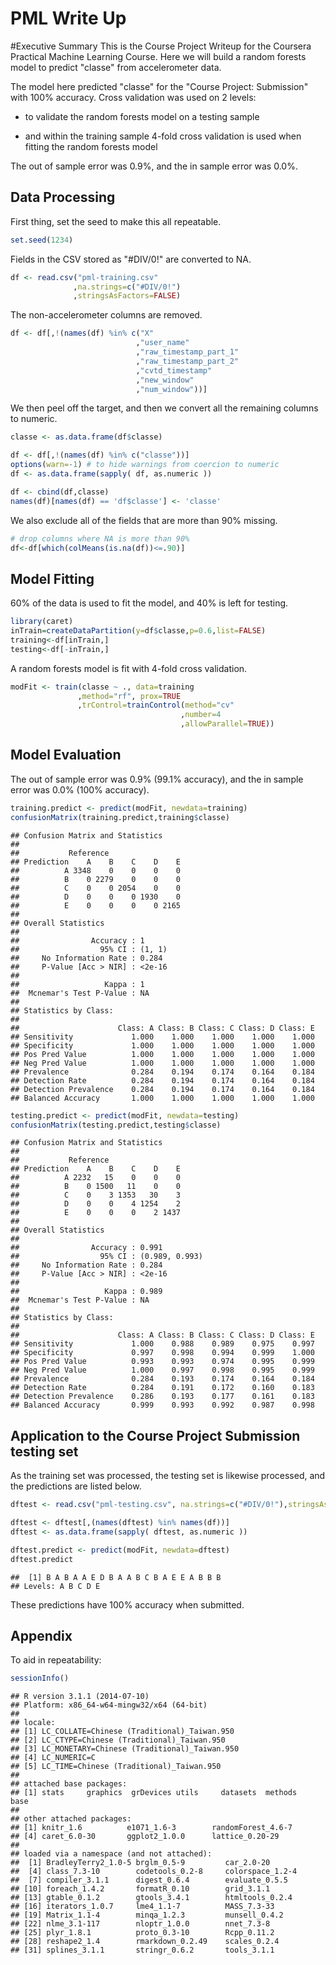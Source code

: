 # PML Write Up

#Executive Summary
This is the Course Project Writeup for the Coursera Practical Machine Learning Course.  Here we will build a random forests model to predict "classe" from accelerometer data.

The model here predicted "classe" for the "Course Project: Submission" with 100% accuracy.  Cross validation was used on 2 levels:

- to validate the random forests model on a testing sample

- and within the training sample 4-fold cross validation is used when fitting the random forests model

The out of sample error was 0.9%, and the in sample error was 0.0%.

## Data Processing

First thing, set the seed to make this all repeatable.

```r
set.seed(1234)
```

Fields in the CSV stored as "#DIV/0!" are converted to NA.

```r
df <- read.csv("pml-training.csv"
              ,na.strings=c("#DIV/0!")
              ,stringsAsFactors=FALSE)
```

The non-accelerometer columns are removed.

```r
df <- df[,!(names(df) %in% c("X"
                            ,"user_name"
                            ,"raw_timestamp_part_1"
                            ,"raw_timestamp_part_2"
                            ,"cvtd_timestamp"
                            ,"new_window"
                            ,"num_window"))]
```

We then peel off the target, and then we convert all the remaining columns to numeric.

```r
classe <- as.data.frame(df$classe)

df <- df[,!(names(df) %in% c("classe"))]
options(warn=-1) # to hide warnings from coercion to numeric
df <- as.data.frame(sapply( df, as.numeric ))

df <- cbind(df,classe)
names(df)[names(df) == 'df$classe'] <- 'classe'
```

We also exclude all of the fields that are more than 90% missing.

```r
# drop columns where NA is more than 90%
df<-df[which(colMeans(is.na(df))<=.90)]
```


## Model Fitting

60% of the data is used to fit the model, and 40% is left for testing.

```r
library(caret)
inTrain=createDataPartition(y=df$classe,p=0.6,list=FALSE)
training<-df[inTrain,]
testing<-df[-inTrain,]
```

A random forests model is fit with 4-fold cross validation.

```r
modFit <- train(classe ~ ., data=training
               ,method="rf", prox=TRUE
               ,trControl=trainControl(method="cv"
                                      ,number=4
                                      ,allowParallel=TRUE))
```


## Model Evaluation

The out of sample error was 0.9% (99.1% accuracy), and the in sample error was 0.0% (100% accuracy).


```r
training.predict <- predict(modFit, newdata=training)
confusionMatrix(training.predict,training$classe)
```

```
## Confusion Matrix and Statistics
## 
##           Reference
## Prediction    A    B    C    D    E
##          A 3348    0    0    0    0
##          B    0 2279    0    0    0
##          C    0    0 2054    0    0
##          D    0    0    0 1930    0
##          E    0    0    0    0 2165
## 
## Overall Statistics
##                                 
##                Accuracy : 1     
##                  95% CI : (1, 1)
##     No Information Rate : 0.284 
##     P-Value [Acc > NIR] : <2e-16
##                                 
##                   Kappa : 1     
##  Mcnemar's Test P-Value : NA    
## 
## Statistics by Class:
## 
##                      Class: A Class: B Class: C Class: D Class: E
## Sensitivity             1.000    1.000    1.000    1.000    1.000
## Specificity             1.000    1.000    1.000    1.000    1.000
## Pos Pred Value          1.000    1.000    1.000    1.000    1.000
## Neg Pred Value          1.000    1.000    1.000    1.000    1.000
## Prevalence              0.284    0.194    0.174    0.164    0.184
## Detection Rate          0.284    0.194    0.174    0.164    0.184
## Detection Prevalence    0.284    0.194    0.174    0.164    0.184
## Balanced Accuracy       1.000    1.000    1.000    1.000    1.000
```

```r
testing.predict <- predict(modFit, newdata=testing)
confusionMatrix(testing.predict,testing$classe)
```

```
## Confusion Matrix and Statistics
## 
##           Reference
## Prediction    A    B    C    D    E
##          A 2232   15    0    0    0
##          B    0 1500   11    0    0
##          C    0    3 1353   30    3
##          D    0    0    4 1254    2
##          E    0    0    0    2 1437
## 
## Overall Statistics
##                                         
##                Accuracy : 0.991         
##                  95% CI : (0.989, 0.993)
##     No Information Rate : 0.284         
##     P-Value [Acc > NIR] : <2e-16        
##                                         
##                   Kappa : 0.989         
##  Mcnemar's Test P-Value : NA            
## 
## Statistics by Class:
## 
##                      Class: A Class: B Class: C Class: D Class: E
## Sensitivity             1.000    0.988    0.989    0.975    0.997
## Specificity             0.997    0.998    0.994    0.999    1.000
## Pos Pred Value          0.993    0.993    0.974    0.995    0.999
## Neg Pred Value          1.000    0.997    0.998    0.995    0.999
## Prevalence              0.284    0.193    0.174    0.164    0.184
## Detection Rate          0.284    0.191    0.172    0.160    0.183
## Detection Prevalence    0.286    0.193    0.177    0.161    0.183
## Balanced Accuracy       0.999    0.993    0.992    0.987    0.998
```


## Application to the Course Project Submission testing set

As the training set was processed, the testing set is likewise processed, and the predictions are listed below.

```r
dftest <- read.csv("pml-testing.csv", na.strings=c("#DIV/0!"),stringsAsFactors=FALSE)

dftest <- dftest[,(names(dftest) %in% names(df))]
dftest <- as.data.frame(sapply( dftest, as.numeric ))

dftest.predict <- predict(modFit, newdata=dftest)
dftest.predict
```

```
##  [1] B A B A A E D B A A B C B A E E A B B B
## Levels: A B C D E
```

These predictions have 100% accuracy when submitted.

## Appendix
To aid in repeatability:

```r
sessionInfo()
```

```
## R version 3.1.1 (2014-07-10)
## Platform: x86_64-w64-mingw32/x64 (64-bit)
## 
## locale:
## [1] LC_COLLATE=Chinese (Traditional)_Taiwan.950 
## [2] LC_CTYPE=Chinese (Traditional)_Taiwan.950   
## [3] LC_MONETARY=Chinese (Traditional)_Taiwan.950
## [4] LC_NUMERIC=C                                
## [5] LC_TIME=Chinese (Traditional)_Taiwan.950    
## 
## attached base packages:
## [1] stats     graphics  grDevices utils     datasets  methods   base     
## 
## other attached packages:
## [1] knitr_1.6          e1071_1.6-3        randomForest_4.6-7
## [4] caret_6.0-30       ggplot2_1.0.0      lattice_0.20-29   
## 
## loaded via a namespace (and not attached):
##  [1] BradleyTerry2_1.0-5 brglm_0.5-9         car_2.0-20         
##  [4] class_7.3-10        codetools_0.2-8     colorspace_1.2-4   
##  [7] compiler_3.1.1      digest_0.6.4        evaluate_0.5.5     
## [10] foreach_1.4.2       formatR_0.10        grid_3.1.1         
## [13] gtable_0.1.2        gtools_3.4.1        htmltools_0.2.4    
## [16] iterators_1.0.7     lme4_1.1-7          MASS_7.3-33        
## [19] Matrix_1.1-4        minqa_1.2.3         munsell_0.4.2      
## [22] nlme_3.1-117        nloptr_1.0.0        nnet_7.3-8         
## [25] plyr_1.8.1          proto_0.3-10        Rcpp_0.11.2        
## [28] reshape2_1.4        rmarkdown_0.2.49    scales_0.2.4       
## [31] splines_3.1.1       stringr_0.6.2       tools_3.1.1
```
